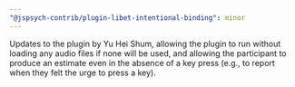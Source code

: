 ```yaml
---
"@jspsych-contrib/plugin-libet-intentional-binding": minor
---
```


Updates to the plugin by Yu Hei Shum, allowing the plugin to run without loading any audio files if none will be used, and allowing the participant to produce an estimate even in the absence of a key press (e.g., to report when they felt the urge to press a key).
